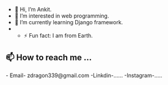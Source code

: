 - 👋 Hi, I’m Ankit.
- 👀 I’m interested in web programming.
- 🌱 I’m currently learning Django framework.
- - ⚡ Fun fact: I am from Earth.
  
<h2> 📫 How to reach me ...</h2>
- Email- zdragon339@gmail.com
-Linkdin-......
-Instagram-.....



<!---
Zdragon999/Zdragon999 is a ✨ special ✨ repository because its `README.md` (this file) appears on your GitHub profile.
You can click the Preview link to take a look at your changes.
--->
